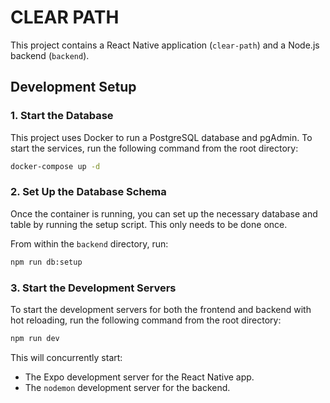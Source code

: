 # CLEAR PATH

This project contains a React Native application (`clear-path`) and a Node.js backend (`backend`).

## Development Setup

### 1. Start the Database

This project uses Docker to run a PostgreSQL database and pgAdmin. To start the services, run the following command from the root directory:

```bash
docker-compose up -d
```

### 2. Set Up the Database Schema

Once the container is running, you can set up the necessary database and table by running the setup script. This only needs to be done once.

From within the `backend` directory, run:
```bash
npm run db:setup
```

### 3. Start the Development Servers

To start the development servers for both the frontend and backend with hot reloading, run the following command from the root directory:

```bash
npm run dev
```

This will concurrently start:
- The Expo development server for the React Native app.
- The `nodemon` development server for the backend.
